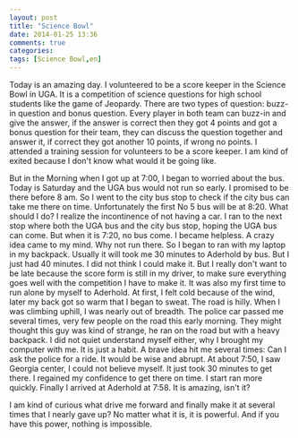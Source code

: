 ```yaml
---
layout: post
title: "Science Bowl"
date: 2014-01-25 13:36
comments: true
categories: 
tags: [Science Bowl,en]
---
```

Today is an amazing day. I volunteered to be a score keeper in the Science Bowl in UGA. It is a competition of science questions for high school students like the game of Jeopardy. There are two types of question: buzz-in question and bonus question. Every player in both team can buzz-in and give the answer, if the answer is correct then they got 4 points and got a bonus question for their team, they can discuss the question together and answer it, if correct they got another 10 points, if wrong no points. I attended a training session for volunteers to be a score keeper. I am kind of exited because I don't know what would it be going like.  

But in the Morning when I got up at 7:00, I began to worried about the bus. Today is Saturday and the UGA bus would not run so early. I promised to be there before 8 am. So I went to the city bus stop to check if the city bus can take me there on time. Unfortunately the first No 5 bus will be at 8:20. What should I do? I realize the incontinence of not having a car. I ran to the next stop where both the UGA bus and the city bus stop, hoping the UGA bus can come. But when it is 7:20, no bus come. I became helpless. A crazy idea came to my mind. Why not run there. So I began to ran with my laptop in my backpack. Usually it will took me 30 minutes to  Aderhold by bus. But I just had 40 minutes. I did not think I could make it. But I really don't want to be late because the score form is still in my driver, to make sure everything goes well with the competition I have to make it. It was also my first time to run alone by myself to Aderhold. At first, I felt cold because of the wind, later my back got so warm that I began to sweat. The road is hilly. When I was climbing uphill, I was nearly out of breadth. The police car passed me several times, very few people on the road this early morning. They might thought this guy was kind of strange, he ran on the road but with a heavy backpack. I did not quiet understand myself either, why I brought my computer with me. It is just a habit. A brave idea hit me several times: Can I ask the police for a ride. It would be wise and abrupt. At about 7:50, I saw Georgia center, I could not believe myself. It just took 30 minutes to get there. I regained my confidence to get there on time. I start ran more quickly. Finally I arrived at Aderhold at 7:58. It is amazing, isn't it?  

I am kind of curious what drive me forward and finally make it at several times that I nearly gave up? No matter what it is, it is powerful. And if you have this power, nothing is impossible.  
